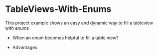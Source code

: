 # TableViews-With-Enums

This project example shows an easy and dynamic way to fill a tableview with enums



* When an enum becomes helpful to fill a table view?

* Advantages



  

